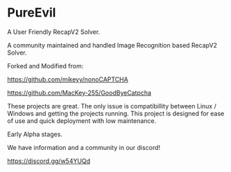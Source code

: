 # PureEvil
A User Friendly RecapV2 Solver.

A community maintained and handled Image Recognition based RecapV2 Solver.


Forked and Modified from:

https://github.com/mikeyy/nonoCAPTCHA

https://github.com/MacKey-255/GoodByeCatpcha

These projects are great. The only issue is compatibillity between Linux / Windows and getting the projects running.
This project is designed for ease of use and quick deployment with low maintenance.

Early Alpha stages.

We have information and a community in our discord!

https://discord.gg/w54YUQd
